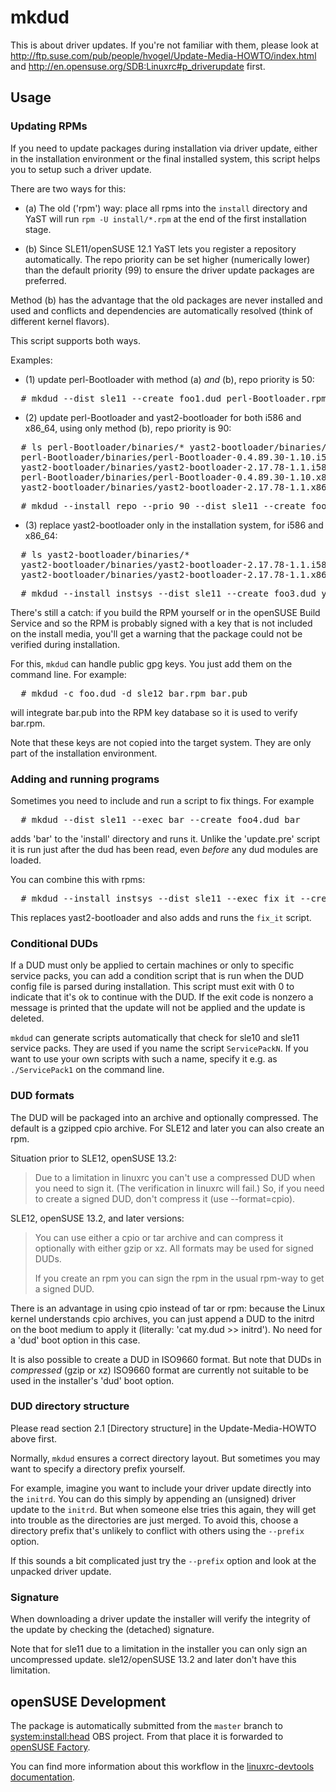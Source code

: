# mkdud

This is about driver updates. If you're not familiar with them, please look at
http://ftp.suse.com/pub/people/hvogel/Update-Media-HOWTO/index.html and
http://en.opensuse.org/SDB:Linuxrc#p_driverupdate first.

## Usage

### Updating RPMs

If you need to update packages during installation via driver update, either
in the installation environment or the final installed system, this script
helps you to setup such a driver update.

There are two ways for this:

* (a) The old ('rpm') way: place all rpms into the `install` directory and YaST
  will run `rpm -U install/*.rpm` at the end of the first installation stage.

* (b) Since SLE11/openSUSE 12.1 YaST lets you register a repository automatically.
  The repo priority can be set higher (numerically lower) than the default
  priority (99) to ensure the driver update packages are preferred.

Method (b) has the advantage that the old packages are never installed and
used and conflicts and dependencies are automatically resolved (think of
different kernel flavors).

This script supports both ways.

Examples:

* (1) update perl-Bootloader with method (a) _and_ (b), repo priority is 50:

<pre>
  # mkdud --dist sle11 --create foo1.dud perl-Bootloader.rpm
</pre>

* (2) update perl-Bootloader and yast2-bootloader for both i586 and x86_64, using
  only method (b), repo priority is 90:

<pre>
  # ls perl-Bootloader/binaries/* yast2-bootloader/binaries/*
  perl-Bootloader/binaries/perl-Bootloader-0.4.89.30-1.10.i586.rpm
  yast2-bootloader/binaries/yast2-bootloader-2.17.78-1.1.i586.rpm
  perl-Bootloader/binaries/perl-Bootloader-0.4.89.30-1.10.x86_64.rpm
  yast2-bootloader/binaries/yast2-bootloader-2.17.78-1.1.x86_64.rpm
</pre>

<pre>
  # mkdud --install repo --prio 90 --dist sle11 --create foo2.dud perl-Bootloader/binaries/* yast2-bootloader/binaries/*
</pre>


* (3) replace yast2-bootloader only in the installation system, for i586 and x86_64:

<pre>
  # ls yast2-bootloader/binaries/*
  yast2-bootloader/binaries/yast2-bootloader-2.17.78-1.1.i586.rpm
  yast2-bootloader/binaries/yast2-bootloader-2.17.78-1.1.x86_64.rpm
</pre>

<pre>
  # mkdud --install instsys --dist sle11 --create foo3.dud yast2-bootloader/binaries/*
</pre>

There's still a catch: if you build the RPM yourself or in the openSUSE
Build Service and so the RPM is probably signed with a key that is not included on the
install media, you'll get a warning that the package could not be verified
during installation.

For this, `mkdud` can handle public gpg keys. You just add them on the command
line. For example:

<pre>
  # mkdud -c foo.dud -d sle12 bar.rpm bar.pub
</pre>

will integrate bar.pub into the RPM key database so it is used to verify
bar.rpm.

Note that these keys are not copied into the target system. They are only
part of the installation environment.

### Adding and running programs

Sometimes you need to include and run a script to fix things. For example

<pre>
  # mkdud --dist sle11 --exec bar --create foo4.dud bar
</pre>

adds 'bar' to the 'install' directory and runs it. Unlike the 'update.pre'
script it is run just after the dud has been read, even _before_ any dud
modules are loaded.

You can combine this with rpms:

<pre>
  # mkdud --install instsys --dist sle11 --exec fix_it --create foo5.dud yast2-bootloader/binaries/* fix_it
</pre>

This replaces yast2-bootloader and also adds and runs the `fix_it` script.

### Conditional DUDs

If a DUD must only be applied to certain machines or only to specific
service packs, you can add a condition script that is run when the DUD
config file is parsed during installation. This script must exit with 0 to
indicate that it's ok to continue with the DUD. If the exit code is nonzero
a message is printed that the update will not be applied and the update is
deleted.

`mkdud` can generate scripts automatically that check for sle10 and sle11
service packs. They are used if you name the script `ServicePackN`. If you
want to use your own scripts with such a name, specify it e.g. as
`./ServicePack1` on the command line.

### DUD formats

The DUD will be packaged into an archive and optionally compressed. The
default is a gzipped cpio archive. For SLE12 and later you can also
create an rpm.

Situation prior to SLE12, openSUSE 13.2:

> Due to a limitation in linuxrc you can't use a compressed DUD when you
> need to sign it. (The verification in linuxrc will fail.) So, if you need
> to create a signed DUD, don't compress it (use --format=cpio).

SLE12, openSUSE 13.2, and later versions:

>  You can use either a cpio or tar archive and can compress it optionally
>  with either gzip or xz. All formats may be used for signed DUDs.
>
>  If you create an rpm you can sign the rpm in the usual rpm-way to get a signed DUD.

There is an advantage in using cpio instead of tar or rpm: because the Linux kernel
understands cpio archives, you can just append a DUD to the initrd on the
boot medium to apply it (literally: 'cat my.dud >> initrd'). No need for a
'dud' boot option in this case.

It is also possible to create a DUD in ISO9660 format. But note that DUDs in
*compressed* (gzip or xz) ISO9660 format are currently not suitable to be
used in the installer's 'dud' boot option.

### DUD directory structure

Please read section 2.1 [Directory structure] in the Update-Media-HOWTO above first.

Normally, `mkdud` ensures a correct directory layout. But sometimes you may
want to specify a directory prefix yourself.

For example, imagine you want to include your driver update directly into
the `initrd`. You can do this simply by appending an (unsigned) driver update
to the `initrd`. But when someone else tries this again, they will get into
trouble as the directories are just merged. To avoid this, choose a
directory prefix that's unlikely to conflict with others using the
`--prefix` option.

If this sounds a bit complicated just try the `--prefix` option and look at
the unpacked driver update.

### Signature

When downloading a driver update the installer will verify the integrity of
the update by checking the (detached) signature.

Note that for sle11 due to a limitation in the installer you can only sign
an uncompressed update. sle12/openSUSE 13.2 and later don't have this
limitation.

## openSUSE Development

The package is automatically submitted from the `master` branch to
[system:install:head](https://build.opensuse.org/package/show/system:install:head/mkdud)
OBS project. From that place it is forwarded to
[openSUSE Factory](https://build.opensuse.org/project/show/openSUSE:Factory).

You can find more information about this workflow in the [linuxrc-devtools
documentation](https://github.com/openSUSE/linuxrc-devtools#opensuse-development).
